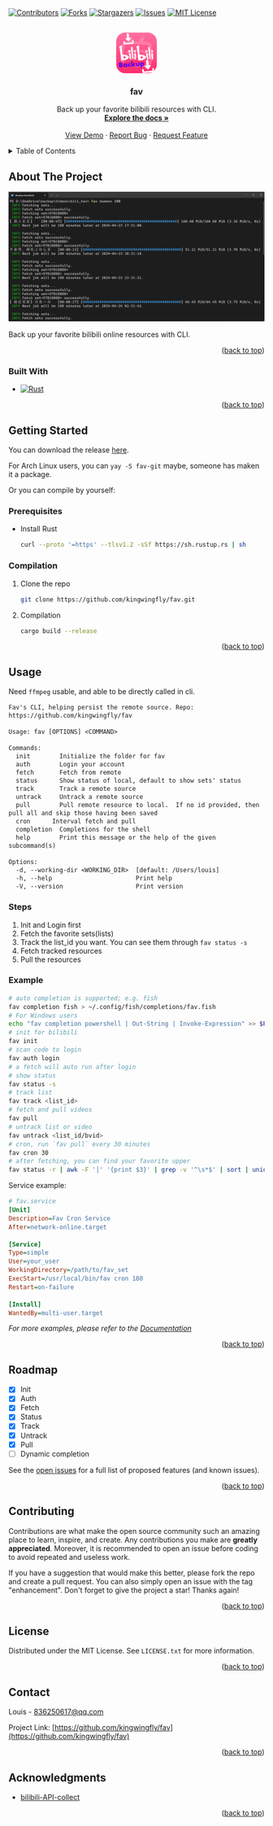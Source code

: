 <a name="readme-top"></a>

<!-- PROJECT SHIELDS -->

[![Contributors][contributors-shield]][contributors-url]
[![Forks][forks-shield]][forks-url]
[![Stargazers][stars-shield]][stars-url]
[![Issues][issues-shield]][issues-url]
[![MIT License][license-shield]][license-url]

<!-- PROJECT LOGO -->
<br />
<div align="center">
  <a href="https://github.com/kingwingfly/fav">
    <img src="images/logo.png" alt="Logo" width="80" height="80">
  </a>

<h3 align="center">fav</h3>

  <p align="center">
    Back up your favorite bilibili resources with CLI.
    <br />
    <a href="https://github.com/kingwingfly/fav"><strong>Explore the docs »</strong></a>
    <br />
    <br />
    <a href="https://github.com/kingwingfly/fav">View Demo</a>
    ·
    <a href="https://github.com/kingwingfly/fav/issues">Report Bug</a>
    ·
    <a href="https://github.com/kingwingfly/fav/issues">Request Feature</a>
  </p>
</div>

<!-- TABLE OF CONTENTS -->
<details>
  <summary>Table of Contents</summary>
  <ol>
    <li>
      <a href="#about-the-project">About The Project</a>
      <ul>
        <li><a href="#built-with">Built With</a></li>
      </ul>
    </li>
    <li>
      <a href="#getting-started">Getting Started</a>
      <ul>
        <li><a href="#prerequisites">Prerequisites</a></li>
        <li><a href="#compilation">Compilation</a></li>
      </ul>
    </li>
    <li><a href="#usage">Usage</a></li>
    <li><a href="#roadmap">Roadmap</a></li>
    <li><a href="#contributing">Contributing</a></li>
    <li><a href="#license">License</a></li>
    <li><a href="#contact">Contact</a></li>
    <li><a href="#acknowledgments">Acknowledgments</a></li>
  </ol>
</details>

<!-- ABOUT THE PROJECT -->

## About The Project

[![Product Name Screen Shot][product-screenshot]](https://github.com/kingwingfly/fav)

Back up your favorite bilibili online resources with CLI.

<p align="right">(<a href="#readme-top">back to top</a>)</p>

### Built With

- [![Rust][Rust]][Rust-url]

<p align="right">(<a href="#readme-top">back to top</a>)</p>

<!-- GETTING STARTED -->

## Getting Started

You can download the release [here](https://github.com/kingwingfly/fav/releases).

For Arch Linux users, you can `yay -S fav-git` maybe, someone has maken it a package.

Or you can compile by yourself:

### Prerequisites

- Install Rust
  ```sh
  curl --proto '=https' --tlsv1.2 -sSf https://sh.rustup.rs | sh
  ```

### Compilation

1. Clone the repo
   ```sh
   git clone https://github.com/kingwingfly/fav.git
   ```
2. Compilation
   ```sh
   cargo build --release
   ```

<p align="right">(<a href="#readme-top">back to top</a>)</p>

<!-- USAGE EXAMPLES -->

## Usage

Need `ffmpeg` usable, and able to be directly called in cli.

```
Fav's CLI, helping persist the remote source. Repo: https://github.com/kingwingfly/fav

Usage: fav [OPTIONS] <COMMAND>

Commands:
  init        Initialize the folder for fav
  auth        Login your account
  fetch       Fetch from remote
  status      Show status of local, default to show sets' status
  track       Track a remote source
  untrack     Untrack a remote source
  pull        Pull remote resource to local.  If no id provided, then pull all and skip those having been saved
  cron      Interval fetch and pull
  completion  Completions for the shell
  help        Print this message or the help of the given subcommand(s)

Options:
  -d, --working-dir <WORKING_DIR>  [default: /Users/louis]
  -h, --help                       Print help
  -V, --version                    Print version
```

### Steps

1. Init and Login first
2. Fetch the favorite sets(lists)
3. Track the list_id you want. You can see them through `fav status -s`
4. Fetch tracked resources
5. Pull the resources

### Example

```sh
# auto completion is supported; e.g. fish
fav completion fish > ~/.config/fish/completions/fav.fish
# For Windows users
echo "fav completion powershell | Out-String | Invoke-Expression" >> $PROFILE
# init for bilibili
fav init
# scan code to login
fav auth login
# a fetch will auto run after login
# show status
fav status -s
# track list
fav track <list_id>
# fetch and pull videos
fav pull
# untrack list or video
fav untrack <list_id/bvid>
# cron, run `fav pull` every 30 minutes
fav cron 30
# after fetching, you can find your favorite upper
fav status -r | awk -F '│' '{print $3}' | grep -v '^\s*$' | sort | uniq -c | sort -n
```

Service example:
```ini
# fav.service
[Unit]
Description=Fav Cron Service
After=network-online.target

[Service]
Type=simple
User=your_user
WorkingDirectory=/path/to/fav_set
ExecStart=/usr/local/bin/fav cron 180
Restart=on-failure

[Install]
WantedBy=multi-user.target
```

_For more examples, please refer to the [Documentation](https://github.com/kingwingfly/fav)_

<p align="right">(<a href="#readme-top">back to top</a>)</p>

<!-- ROADMAP -->

## Roadmap

- [x] Init
- [x] Auth
- [x] Fetch
- [x] Status
- [x] Track
- [x] Untrack
- [x] Pull
- [ ] Dynamic completion

See the [open issues](https://github.com/kingwingfly/fav/issues) for a full list of proposed features (and known issues).

<p align="right">(<a href="#readme-top">back to top</a>)</p>

<!-- CONTRIBUTING -->

## Contributing

Contributions are what make the open source community such an amazing place to learn, inspire, and create. Any contributions you make are **greatly appreciated**. Moreover, it is recommended to open an issue before coding to avoid repeated and useless work.

If you have a suggestion that would make this better, please fork the repo and create a pull request. You can also simply open an issue with the tag "enhancement".
Don't forget to give the project a star! Thanks again!

<p align="right">(<a href="#readme-top">back to top</a>)</p>

<!-- LICENSE -->

## License

Distributed under the MIT License. See `LICENSE.txt` for more information.

<p align="right">(<a href="#readme-top">back to top</a>)</p>

<!-- CONTACT -->

## Contact

Louis - 836250617@qq.com

Project Link: [https://github.com/kingwingfly/fav](https://github.com/kingwingfly/fav)

<p align="right">(<a href="#readme-top">back to top</a>)</p>

<!-- ACKNOWLEDGMENTS -->

## Acknowledgments

- [bilibili-API-collect](https://github.com/SocialSisterYi/bilibili-API-collect)

<p align="right">(<a href="#readme-top">back to top</a>)</p>

<!-- MARKDOWN LINKS & IMAGES -->
<!-- https://www.markdownguide.org/basic-syntax/#reference-style-links -->

[contributors-shield]: https://img.shields.io/github/contributors/kingwingfly/fav.svg?style=for-the-badge
[contributors-url]: https://github.com/kingwingfly/fav/graphs/contributors
[forks-shield]: https://img.shields.io/github/forks/kingwingfly/fav.svg?style=for-the-badge
[forks-url]: https://github.com/kingwingfly/fav/network/members
[stars-shield]: https://img.shields.io/github/stars/kingwingfly/fav.svg?style=for-the-badge
[stars-url]: https://github.com/kingwingfly/fav/stargazers
[issues-shield]: https://img.shields.io/github/issues/kingwingfly/fav.svg?style=for-the-badge
[issues-url]: https://github.com/kingwingfly/fav/issues
[license-shield]: https://img.shields.io/github/license/kingwingfly/fav.svg?style=for-the-badge
[license-url]: https://github.com/kingwingfly/fav/blob/master/LICENSE.txt
[product-screenshot]: images/screenshot.png
[Rust]: https://img.shields.io/badge/Rust-000000?style=for-the-badge&logo=Rust&logoColor=orange
[Rust-url]: https://www.rust-lang.org
